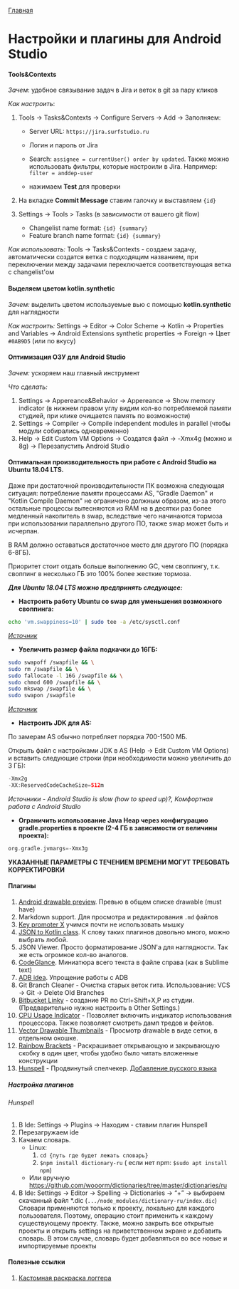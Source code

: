 [Главная](../docs/main.md)

# Настройки и плагины для Android Studio

#### Tools&Contexts
*Зачем*: удобное связывание задач в Jira и веток в git за пару кликов

*Как настроить*:

1. Tools -> Tasks&Contexts -> Configure Servers -> Add -> Заполняем:
    - Server URL: `https://jira.surfstudio.ru`
    - Логин и пароль от Jira
    - Search: `assignee = currentUser() order by updated`. Также можно использовать фильтры, 
        которые настроили в Jira. Например: `filter = anddep-user`
        
    - нажимаем **Test** для проверки
    
2. На вкладке **Commit Message** ставим галочку и выставляем `{id}`
3. Settings -> Tools > Tasks (в зависимости от вашего git flow)
    - Changelist name format: `{id} {summary}`
    - Feature branch name format: `{id} {summary}`

*Как использовать:* Tools -> Tasks&Contexts - создаем задачу, автоматически создатся ветка с подходящим названием, при переключении между задачами переключается соответствующая ветка с changelist'ом

#### Выделяем цветом kotlin.synthetic
*Зачем:* выделить цветом используемые вью с помощью **kotlin.synthetic** для наглядности

*Как настроить:*  Settings -> Editor -> Color Scheme -> Kotlin -> Properties and Variables -> Android Extensions synthetic properties -> Foreign -> Цвет `#0AB9D5` (или по вкусу)

#### Оптимизация ОЗУ для Android Studio
*Зачем:* ускоряем наш главный инструмент

*Что сделать:*  

1. Settings -> Appereance&Behavior -> Appereance -> Show memory indicator (в нижнем правом углу видим кол-во потребляемой памяти студией, при клике очищается память по возможности)
2. Settings -> Compiler -> Compile independent modules in parallel (чтобы модули собирались одновременно)
3. Help -> Edit Custom VM Options ->  Создатся файл -> -Xmx4g (можно и 8g) ->  Перезапустить Android Studio

#### Оптимальная производительность при работе с Android Studio на Ubuntu 18.04 LTS.

Даже при достаточной производительности ПК возможна следующая ситуация: потребление памяти процессами AS, "Gradle Daemon" и "Kotlin Compile Daemon" не ограничено должным образом, 
из-за этого остальные процессы вытесняются из RAM на в десятки раз более медленный накопитель в swap, вследствие чего начинаются тормоза при использовании параллельно другого ПО, также swap может быть и исчерпан. 

В RAM должно оставаться достаточное место для другого ПО (порядка 6-8ГБ). 

Приоритет стоит отдать больше выполнению GC, чем своппингу, т.к. своппинг в несколько ГБ это 100% более жесткие тормоза.

***Для Ubuntu 18.04 LTS можно предпринять следующее:***

- **Настроить работу Ubuntu со swap для уменьшения возможного своппинга:**
```bash
echo 'vm.swappiness=10' | sudo tee -a /etc/sysctl.conf
```
*[Источник](https://help.ubuntu.ru/wiki/ubuntu_optimization)*

- **Увеличить размер файла подкачки до 16ГБ:**
```bash
sudo swapoff /swapfile && \
sudo rm /swapfile && \
sudo fallocate -l 16G /swapfile && \
sudo chmod 600 /swapfile && \
sudo mkswap /swapfile && \
sudo swapon /swapfile
```
*[Источник](https://www.digitalocean.com/community/tutorials/how-to-add-swap-space-on-ubuntu-18-04)*

- **Настроить JDK для AS:**

По замерам AS обычно потребляет порядка 700-1500 МБ.

Открыть файл с настройками JDK в AS (Help -> Edit Custom VM Options) и вставить следующие строки (при необходимости можно увеличить до 3 ГБ):
```gradle
-Xmx2g
-XX:ReservedCodeCacheSize=512m
```

*Источники - Android Studio is slow (how to speed up)?, Комфортная работа с Android Studio*

- **Ограничить использование Java Heap через конфигурацию gradle.properties в проекте (2-4 ГБ в зависимости от величины проекта):**
```gradle
org.gradle.jvmargs=-Xmx3g
```

**УКАЗАННЫЕ ПАРАМЕТРЫ С ТЕЧЕНИЕМ ВРЕМЕНИ МОГУТ ТРЕБОВАТЬ КОРРЕКТИРОВКИ**

#### Плагины

1. [Android drawable preview](https://github.com/mistamek/Android-drawable-preview-plugin/blob/master/README.md). Превью в общем списке drawable (must have)
2. Markdown support. Для просмотра и редактирования `.md` файлов
3. [Key promoter X](https://github.com/halirutan/IntelliJ-Key-Promoter-X) учимся почти не использовать мышку
4. [JSON to Kotlin class](https://github.com/wuseal/JsonToKotlinClass). К слову таких плагинов довольно много, можно выбрать любой.
5. JSON Viewer. Просто форматирование JSON'а для наглядности. Так же есть огромное кол-во аналогов.
6. [CodeGlance](https://github.com/Vektah/CodeGlance). Миниатюра всего текста в файле справа (как в Sublime text)
7. [ADB idea](https://github.com/pbreault/adb-idea). Упрощение работы с ADB
9. Git Branch Cleaner - Очистка старых веток гита. Использование: VCS → Git → Delete Old Branches
10. [Bitbucket Linky](https://plugins.jetbrains.com/plugin/8015-bitbucket-linky) - создание PR по Ctrl+Shift+X,P из студии. (Предварительно нужно настроить в Other Settings.)
11. [CPU Usage Indicator](https://plugins.jetbrains.com/plugin/8580-cpu-usage-indicator) - Позволяет включить индикатор использования процессора. Также позволяет смотреть дамп тредов и фейлов.
12. [Vector Drawable Thumbnails](https://plugins.jetbrains.com/plugin/10741-vector-drawable-thumbnails) - Просмотр drawable в виде сетки, в отдельном окошке.
13. [Rainbow Brackets](https://plugins.jetbrains.com/plugin/10080-rainbow-brackets) - Раскрашивает открывающую и закрывающую скобку в один цвет, чтобы удобно было читать вложенные конструкции
14. [Hunspell](https://plugins.jetbrains.com/plugin/10275-hunspell) - Продвинутый спелчекер. [Добавление русского языка](#hunspell)

##### Настройка плагинов

###### Hunspell
1. В Ide: Settings -> Plugins -> Находим - ставим плагин Hunspell
2. Перезагружаем ide
3. Качаем словарь.
    * Linux: 
        1. `cd {путь где будет лежать словарь}` 
        2. `$npm install dictionary-ru` ( если нет npm: `$sudo apt install npm`)
    * Или вручную https://github.com/wooorm/dictionaries/tree/master/dictionaries/ru
4. В Ide: Settings -> Editor -> Spelling -> Dictionaries -> “+” -> выбираем скачанный файл *.dic (`.../node_modules/dictionary-ru/index.dic`)
Словари применяются только к проекту, локально для каждого пользователя. Поэтому, операцию стоит применить к каждому существующему проекту.
Также, можно закрыть все открытые проекты и открыть settings на приветственном экране и добавить словарь.
В этом случае, словарь будет добавляться во все новые и импортируемые проекты

#### Полезные ссылки

1. [Кастомная раскраска логгера](https://medium.com/@gun0912/android-studio-how-to-change-logcat-color-3c17a10beef8)
